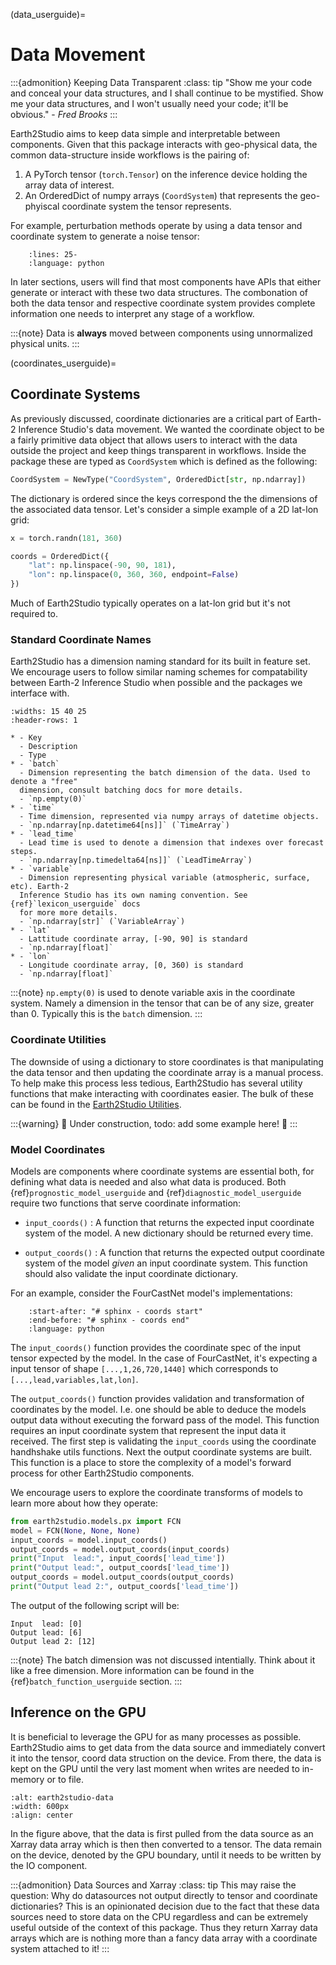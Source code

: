 (data_userguide)=

# Data Movement

:::{admonition} Keeping Data Transparent
:class: tip
"Show me your code and conceal your data structures, and I shall continue to be
mystified. Show me your data structures, and I won't usually need your code; it'll be
obvious." - *Fred Brooks*
:::

Earth2Studio aims to keep data simple and interpretable between components.
Given that this package interacts with geo-physical data, the common data-structure
inside workflows is the pairing of:

1. A PyTorch tensor (`torch.Tensor`) on the inference device holding the array data of
interest.
2. An OrderedDict of numpy arrays (`CoordSystem`) that
represents the geo-phyiscal coordinate system the tensor represents.

For example, perturbation methods operate by using a data tensor and coordinate system
to generate a noise tensor:

```{literalinclude} ../../../earth2studio/perturbation/base.py
    :lines: 25-
    :language: python
```

In later sections, users will find that most components have APIs that either generate
or interact with these two data structures.
The combonation of both the data tensor and respective coordinate system provides
complete information one needs to interpret any stage of a workflow.

:::{note}
Data is **always** moved between components using unnormalized physical units.
:::

(coordinates_userguide)=

## Coordinate Systems

As previously discussed, coordinate dictionaries are a critical part of Earth-2
Inference Studio's data movement.
We wanted the coordinate object to be a fairly primitive data object that allows users
to interact with the data outside the project and keep things transparent in workflows.
Inside the package these are typed as `CoordSystem` which is defined as the following:

```python
CoordSystem = NewType("CoordSystem", OrderedDict[str, np.ndarray])
```

The dictionary is ordered since the keys correspond the the dimensions of the associated
data tensor.
Let's consider a simple example of a 2D lat-lon grid:

```python
x = torch.randn(181, 360)

coords = OrderedDict({
    "lat": np.linspace(-90, 90, 181),
    "lon": np.linspace(0, 360, 360, endpoint=False)
})
```

Much of Earth2Studio typically operates on a lat-lon grid but it's not
required to.

### Standard Coordinate Names

Earth2Studio has a dimension naming standard for its built in feature set.
We encourage users to follow similar naming schemes for compatability between Earth-2
Inference Studio when possible and the packages we interface with.

```{list-table}
:widths: 15 40 25
:header-rows: 1

* - Key
  - Description
  - Type
* - `batch`
  - Dimension representing the batch dimension of the data. Used to denote a "free"
  dimension, consult batching docs for more details.
  - `np.empty(0)`
* - `time`
  - Time dimension, represented via numpy arrays of datetime objects.
  - `np.ndarray[np.datetime64[ns]]` (`TimeArray`)
* - `lead_time`
  - Lead time is used to denote a dimension that indexes over forecast steps.
  - `np.ndarray[np.timedelta64[ns]]` (`LeadTimeArray`)
* - `variable`
  - Dimension representing physical variable (atmospheric, surface, etc). Earth-2
  Inference Studio has its own naming convention. See {ref}`lexicon_userguide` docs
  for more more details.
  - `np.ndarray[str]` (`VariableArray`)
* - `lat`
  - Lattitude coordinate array, [-90, 90] is standard
  - `np.ndarray[float]`
* - `lon`
  - Longitude coordinate array, [0, 360) is standard
  - `np.ndarray[float]`
```

:::{note}
`np.empty(0)` is used to denote variable axis in the coordinate system. Namely a
dimension in the tensor that can be of any size, greater than 0. Typically this is the
`batch` dimension.
:::

### Coordinate Utilities

The downside of using a dictionary to store coordinates is that manipulating the data
tensor and then updating the coordinate array is a manual process.
To help make this process less tedious, Earth2Studio has several utility
functions that make interacting with coordinates easier.
The bulk of these can be found in the [Earth2Studio Utilities](earth2studio.utils_api).

:::{warning}
🚧 Under construction, todo: add some example here! 🚧
:::

### Model Coordinates

Models are components where coordinate systems are essential both, for defining what
data is needed and also what data is produced. Both {ref}`prognostic_model_userguide`
and {ref}`diagnostic_model_userguide` require two functions that serve coordinate
information:

- `input_coords()` : A function that returns the expected input coordinate
system of the model. A new dictionary should be returned every time.

- `output_coords()` : A function that returns the expected output coordinate
system of the model *given* an input coordinate system. This function should also
validate the input coordinate dictionary.

For an example, consider the FourCastNet model's implementations:

```{literalinclude} ../../../earth2studio/models/px/fcn.py
    :start-after: "# sphinx - coords start"
    :end-before: "# sphinx - coords end"
    :language: python
```

The `input_coords()` function provides the coordinate spec of the input tensor expected by the
model. In the case of FourCastNet, it's expecting a input tensor of shape `[...,1,26,720,1440]`
which corresponds to `[...,lead,variables,lat,lon]`.

The `output_coords()` function provides validation and transformation of coordinates
by the model. I.e. one should be able to deduce the models output data without executing
the forward pass of the model.
This function requires an input coordinate system that represent the input data it
received.
The first step is validating the `input_coords` using the coordinate handhshake utils
functions.
Next the output coordinate systems are built.
This function is a place to store the complexity of a model's forward process for
other Earth2Studio components.

We encourage users to explore the coordinate transforms of models to learn more about
how they operate:

```python
from earth2studio.models.px import FCN
model = FCN(None, None, None)
input_coords = model.input_coords()
output_coords = model.output_coords(input_coords)
print("Input  lead:", input_coords['lead_time'])
print("Output lead:", output_coords['lead_time'])
output_coords = model.output_coords(output_coords)
print("Output lead 2:", output_coords['lead_time'])
```

The output of the following script will be:

```console
Input  lead: [0]
Output lead: [6]
Output lead 2: [12]
```

:::{note}
The batch dimension was not discussed intentially. Think about it like a free dimension.
More information can be found in the {ref}`batch_function_userguide` section.
:::

## Inference on the GPU

It is beneficial to leverage the GPU for as many processes as possible.
Earth2Studio aims to get data from the data source and immediately convert
it into the tensor, coord data struction on the device.
From there, the data is kept on the GPU until the very last moment when writes are
needed to in-memory or to file.

```{figure} https://huggingface.co/datasets/NickGeneva/Earth2StudioAssets/raw/main/0.2.0/e2studio-data.png
:alt: earth2studio-data
:width: 600px
:align: center
```

In the figure above, that the data is first pulled from the data source as an Xarray
data array which is then then converted to a tensor.
The data remain on the device, denoted by the GPU boundary, until it needs to be written
by the IO component.

:::{admonition} Data Sources and Xarray
:class: tip
This may raise the question: Why do datasources not output directly to tensor and
coordinate dictionaries?
This is an opinionated decision due to the fact that these data sources need to store
data on the CPU regardless and can be extremely useful outside of the context of this package.
Thus they return Xarray data arrays which are is nothing more than a fancy data array
with a coordinate system attached to it!
:::
